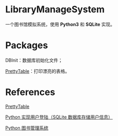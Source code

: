 # LibraryManageSystem
一个图书馆模拟系统，使用 **Python3** 和 **SQLite** 实现。

# Packages
DBInit：数据库初始化文件；

[PrettyTable](https://github.com/jazzband/prettytable)：打印漂亮的表格。

# References

[PrettyTable](https://github.com/jazzband/prettytable)

[Python 实现用户登陆（SQLite 数据库存储用户信息）](https://www.cnblogs.com/-wenli/p/10290132.html)

[Python 图书管理系统](https://www.jb51.net/article/136245.htm)

